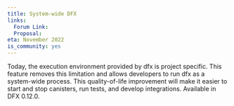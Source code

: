 ```yaml
---
title: System-wide DFX
links:
  Forum Link:
  Proposal:
eta: November 2022
is_community: yes
---
```

Today, the execution environment provided by dfx is project specific. This feature removes this limitation and allows developers to run dfx as a system-wide process. This quality-of-life improvement will make it easier to start and stop canisters, run tests, and develop integrations. Available in DFX 0.12.0.
